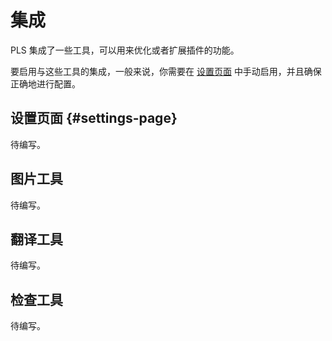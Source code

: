 # 集成

PLS 集成了一些工具，可以用来优化或者扩展插件的功能。

要启用与这些工具的集成，一般来说，你需要在 [设置页面](#settings-page) 中手动启用，并且确保正确地进行配置。

## 设置页面 {#settings-page}

待编写。

## 图片工具

待编写。

## 翻译工具

待编写。

## 检查工具

待编写。